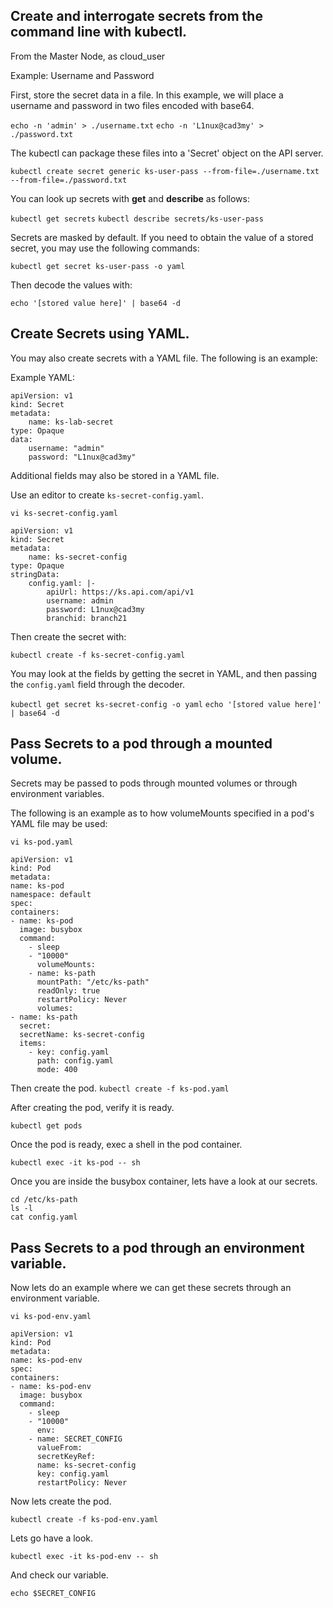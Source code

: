 ## Create and interrogate secrets from the command line with kubectl.
From the Master Node, as cloud_user

Example: Username and Password

First, store the secret data in a file. In this example, we will place a username and password in two files encoded with base64.

`echo -n 'admin' > ./username.txt`
`echo -n 'L1nux@cad3my' > ./password.txt`

The kubectl can package these files into a 'Secret' object on the API server.

`kubectl create secret generic ks-user-pass --from-file=./username.txt --from-file=./password.txt`

You can look up secrets with **get** and **describe** as follows:

`kubectl get secrets`
`kubectl describe secrets/ks-user-pass`

Secrets are masked by default. If you need to obtain the value of a stored secret, you may use the following commands:

`kubectl get secret ks-user-pass -o yaml`

Then decode the values with:

`echo '[stored value here]' | base64 -d`

## Create Secrets using YAML.
You may also create secrets with a YAML file. The following is an example:

Example YAML:

```
apiVersion: v1
kind: Secret
metadata:
    name: ks-lab-secret
type: Opaque
data:
    username: "admin"
    password: "L1nux@cad3my"
```
Additional fields may also be stored in a YAML file.

Use an editor to create `ks-secret-config.yaml`.

`vi ks-secret-config.yaml`
```
apiVersion: v1
kind: Secret
metadata:
    name: ks-secret-config
type: Opaque
stringData:
    config.yaml: |-
        apiUrl: https://ks.api.com/api/v1
        username: admin
        password: L1nux@cad3my
        branchid: branch21
```
Then create the secret with:

`kubectl create -f ks-secret-config.yaml`

You may look at the fields by getting the secret in YAML, and then passing the `config.yaml` field through the decoder.

`kubectl get secret ks-secret-config -o yaml`
`echo '[stored value here]' | base64 -d`

## Pass Secrets to a pod through a mounted volume.
Secrets may be passed to pods through mounted volumes or through environment variables.

The following is an example as to how volumeMounts specified in a pod's YAML file may be used:

`vi ks-pod.yaml`

```
apiVersion: v1
kind: Pod
metadata:
name: ks-pod
namespace: default
spec:
containers:
- name: ks-pod
  image: busybox
  command:
    - sleep
    - "10000"
      volumeMounts:
    - name: ks-path
      mountPath: "/etc/ks-path"
      readOnly: true
      restartPolicy: Never
      volumes:
- name: ks-path
  secret:
  secretName: ks-secret-config
  items:
    - key: config.yaml
      path: config.yaml
      mode: 400

```
Then create the pod.
`kubectl create -f ks-pod.yaml`

After creating the pod, verify it is ready.

`kubectl get pods`

Once the pod is ready, exec a shell in the pod container.

`kubectl exec -it ks-pod -- sh`

Once you are inside the busybox container, lets have a look at our secrets.

```
cd /etc/ks-path
ls -l
cat config.yaml
```

## Pass Secrets to a pod through an environment variable.
Now lets do an example where we can get these secrets through an environment variable.

`vi ks-pod-env.yaml`

```
apiVersion: v1
kind: Pod
metadata:
name: ks-pod-env
spec:
containers:
- name: ks-pod-env
  image: busybox
  command:
    - sleep
    - "10000"
      env:
    - name: SECRET_CONFIG
      valueFrom:
      secretKeyRef:
      name: ks-secret-config
      key: config.yaml
      restartPolicy: Never
```
Now lets create the pod.

`kubectl create -f ks-pod-env.yaml`

Lets go have a look.

`kubectl exec -it ks-pod-env -- sh`

And check our variable.

`echo $SECRET_CONFIG`
